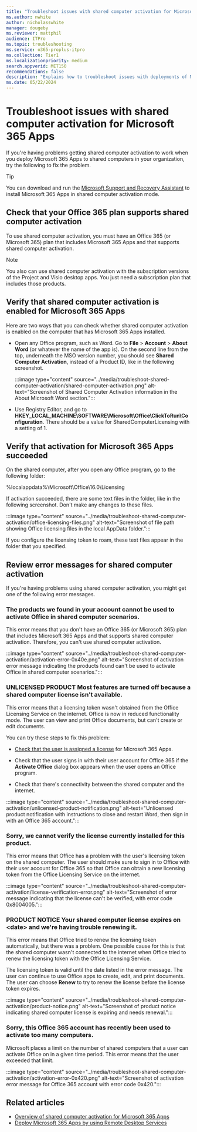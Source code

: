 ```yaml
---
title: "Troubleshoot issues with shared computer activation for Microsoft 365 Apps"
ms.author: nwhite
author: nicholasswhite
manager: dougeby
ms.reviewer: mattphil
audience: ITPro
ms.topic: troubleshooting
ms.service: o365-proplus-itpro
ms.collection: Tier1
ms.localizationpriority: medium
search.appverid: MET150
recommendations: false
description: "Explains how to troubleshoot issues with deployments of Microsoft 365 Apps that are configured to use shared computer activation."
ms.date: 05/22/2024
---
```


# Troubleshoot issues with shared computer activation for Microsoft 365 Apps

If you're having problems getting shared computer activation to work when you deploy Microsoft 365 Apps to shared computers in your organization, try the following to fix the problem.

> [!TIP]
> You can download and run the [Microsoft Support and Recovery Assistant](https://aka.ms/SaRA_TshootOfficeSCA_Docs) to install Microsoft 365 Apps in shared computer activation mode.

<a name="Plan"> </a>
  
## Check that your Office 365 plan supports shared computer activation


To use shared computer activation, you must have an Office 365 (or Microsoft 365) plan that includes Microsoft 365 Apps and that supports shared computer activation.
  
> [!NOTE]
> You also can use shared computer activation with the subscription versions of the Project and Visio desktop apps. You just need a subscription plan that includes those products. 

<a name="Enabled"> </a>
  
## Verify that shared computer activation is enabled for Microsoft 365 Apps

Here are two ways that you can check whether shared computer activation is enabled on the computer that has Microsoft 365 Apps installed.
  
- Open any Office program, such as Word. Go to **File** > **Account** > **About Word** (or whatever the name of the app is). On the second line from the top, underneath the MSO version number, you should see **Shared Computer Activation**, instead of a Product ID, like in the following screenshot.
    
     :::image type="content" source="../media/troubleshoot-shared-computer-activation/shared-computer-activation.png" alt-text="Screenshot of Shared Computer Activation information in the About Microsoft Word section.":::
  
- Use Registry Editor, and go to **HKEY_LOCAL_MACHINE\\SOFTWARE\\Microsoft\\Office\\ClickToRun\\Configuration**. There should be a value for SharedComputerLicensing with a setting of 1.
    
<a name="Succeeded"> </a>

## Verify that activation for Microsoft 365 Apps succeeded

On the shared computer, after you open any Office program, go to the following folder:
  
  %localappdata%\Microsoft\Office\16.0\Licensing
  
If activation succeeded, there are some text files in the folder, like in the following screenshot. Don't make any changes to these files.
  
:::image type="content" source="../media/troubleshoot-shared-computer-activation/office-licensing-files.png" alt-text="Screenshot of file path showing Office licensing files in the local AppData folder.":::
  
If you configure the licensing token to roam, these text files appear in the folder that you specified.
  
<a name="Errors"> </a>

## Review error messages for shared computer activation

If you're having problems using shared computer activation, you might get one of the following error messages.

<a name="Products"> </a>
  
### The products we found in your account cannot be used to activate Office in shared computer scenarios.


This error means that you don't have an Office 365 (or Microsoft 365) plan that includes Microsoft 365 Apps and that supports shared computer activation. Therefore, you can't use shared computer activation.
  
:::image type="content" source="../media/troubleshoot-shared-computer-activation/activation-error-0x40e.png" alt-text="Screenshot of activation error message indicating the products found can't be used to activate Office in shared computer scenarios.":::
  
<a name="Unlicensed"> </a>

### UNLICENSED PRODUCT Most features are turned off because a shared computer license isn't available.

This error means that a licensing token wasn't obtained from the Office Licensing Service on the internet. Office is now in reduced functionality mode. The user can view and print Office documents, but can't create or edit documents.
  
You can try these steps to fix this problem:
  
- [Check that the user is assigned a license](/microsoft-365/admin/manage/assign-licenses-to-users) for Microsoft 365 Apps.
    
- Check that the user signs in with their user account for Office 365 if the **Activate Office** dialog box appears when the user opens an Office program.
    
- Check that there's connectivity between the shared computer and the internet.
    
:::image type="content" source="../media/troubleshoot-shared-computer-activation/unlicensed-product-notification.png" alt-text="Unlicensed product notification with instructions to close and restart Word, then sign in with an Office 365 account.":::
  
<a name="Verify"> </a>

### Sorry, we cannot verify the license currently installed for this product.

This error means that Office has a problem with the user's licensing token on the shared computer. The user should make sure to sign in to Office with their user account for Office 365 so that Office can obtain a new licensing token from the Office Licensing Service on the internet.
  
:::image type="content" source="../media/troubleshoot-shared-computer-activation/license-verification-error.png" alt-text="Screenshot of error message indicating that the license can't be verified, with error code 0x8004005.":::
  
<a name="Expires"> </a>

### PRODUCT NOTICE Your shared computer license expires on \<date\> and we're having trouble renewing it.

This error means that Office tried to renew the licensing token automatically, but there was a problem. One possible cause for this is that the shared computer wasn't connected to the internet when Office tried to renew the licensing token with the Office Licensing Service.
  
The licensing token is valid until the date listed in the error message. The user can continue to use Office apps to create, edit, and print documents. The user can choose **Renew** to try to renew the license before the license token expires.
  
:::image type="content" source="../media/troubleshoot-shared-computer-activation/product-notice.png" alt-text="Screenshot of product notice indicating shared computer license is expiring and needs renewal.":::
  
<a name="Used"> </a>

### Sorry, this Office 365 account has recently been used to activate too many computers.

Microsoft places a limit on the number of shared computers that a user can activate Office on in a given time period. This error means that the user exceeded that limit.
  
:::image type="content" source="../media/troubleshoot-shared-computer-activation/activation-error-0x420.png" alt-text="Screenshot of activation error message for Office 365 account with error code 0x420.":::

  
## Related articles

- [Overview of shared computer activation for Microsoft 365 Apps](overview-shared-computer-activation.md)
- [Deploy Microsoft 365 Apps by using Remote Desktop Services](../deploy/deploy-microsoft-365-apps-remote-desktop-services.md)